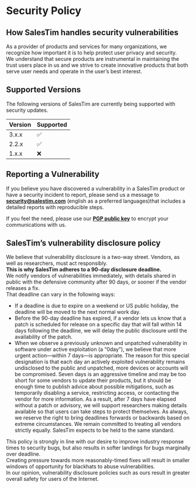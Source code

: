 # Security Policy

## How SalesTim handles security vulnerabilities

As a provider of products and services for many organizations, we recognize how important it is to help protect user privacy and security.  
We understand that secure products are instrumental in maintaining the trust users place in us and we strive to create innovative products that both serve user needs and operate in the user’s best interest.

## Supported Versions

The following versions of SalesTim are currently being supported with security updates.

| Version | Supported          |
| ------- | ------------------ |
| 3.x.x   | :white_check_mark: |
| 2.2.x   | :white_check_mark: |
| 1.x.x   | :x:                |

## Reporting a Vulnerability

If you believe you have discovered a vulnerability in a SalesTim product or have a security incident to report, please send us a message to **[security@salestim.com](mailto:security@salestim.com)** (english as a preferred languages)that includes a detailed reports with reproducible steps.  
  
If you feel the need, please use our **[PGP public key](https://developers.salestim.com/assets/encryption/PUBLIC-security@salestim.com-C97EEBEE66DCB9D1D3B372659320B5DCA21CE0A4.asc)** to encrypt your communications with us.


## SalesTim’s vulnerability disclosure policy
We believe that vulnerability disclosure is a two-way street. Vendors, as well as researchers, must act responsibly.  
**This is why SalesTim adheres to a 90-day disclosure deadline.**  
We notify vendors of vulnerabilities immediately, with details shared in public with the defensive community after 90 days, or sooner if the vendor releases a fix.  
That deadline can vary in the following ways:
- If a deadline is due to expire on a weekend or US public holiday, the deadline will be moved to the next normal work day.
- Before the 90-day deadline has expired, if a vendor lets us know that a patch is scheduled for release on a specific day that will fall within 14 days following the deadline, we will delay the public disclosure until the availability of the patch.
- When we observe a previously unknown and unpatched vulnerability in software under active exploitation (a “0day”), we believe that more urgent action—within 7 days—is appropriate. The reason for this special designation is that each day an actively exploited vulnerability remains undisclosed to the public and unpatched, more devices or accounts will be compromised. Seven days is an aggressive timeline and may be too short for some vendors to update their products, but it should be enough time to publish advice about possible mitigations, such as temporarily disabling a service, restricting access, or contacting the vendor for more information. As a result, after 7 days have elapsed without a patch or advisory, we will support researchers making details available so that users can take steps to protect themselves.
As always, we reserve the right to bring deadlines forwards or backwards based on extreme circumstances. We remain committed to treating all vendors strictly equally. SalesTim expects to be held to the same standard.

This policy is strongly in line with our desire to improve industry response times to security bugs, but also results in softer landings for bugs marginally over deadline.  
Creating pressure towards more reasonably-timed fixes will result in smaller windows of opportunity for blackhats to abuse vulnerabilities.  
In our opinion, vulnerability disclosure policies such as ours result in greater overall safety for users of the Internet.

<Classification label="public" />
